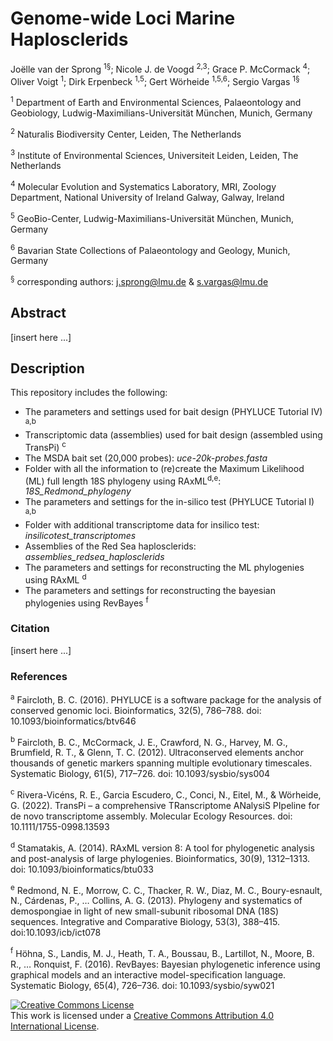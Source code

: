 # Genome-wide Loci Marine Haplosclerids

Joëlle van der Sprong <sup>1§</sup>; Nicole J. de Voogd <sup>2,3</sup>; Grace P. McCormack <sup>4</sup>; Oliver Voigt <sup>1</sup>; Dirk Erpenbeck <sup>1,5</sup>; Gert Wörheide <sup>1,5,6</sup>; Sergio Vargas <sup>1§</sup>

<sup>1</sup> Department of Earth and Environmental Sciences, Palaeontology and Geobiology, Ludwig-Maximilians-Universität München, Munich, Germany

<sup>2</sup> Naturalis Biodiversity Center, Leiden, The Netherlands

<sup>3</sup> Institute of Environmental Sciences, Universiteit Leiden, Leiden, The Netherlands

<sup>4</sup> Molecular Evolution and Systematics Laboratory, MRI, Zoology Department, National University of Ireland Galway, Galway, Ireland

<sup>5</sup> GeoBio-Center, Ludwig-Maximilians-Universität München, Munich, Germany

<sup>6</sup> Bavarian State Collections of Palaeontology and Geology, Munich, Germany

<sup>§</sup> corresponding authors: j.sprong@lmu.de & s.vargas@lmu.de

## Abstract
[insert here ...]

## Description
This repository includes the following:

* The parameters and settings used for bait design (PHYLUCE Tutorial IV) <sup>a,b</sup>
* Transcriptomic data (assemblies) used for bait design (assembled using TransPi) <sup>c</sup>
* The MSDA bait set (20,000 probes): *uce-20k-probes.fasta*
* Folder with all the information to (re)create the Maximum Likelihood (ML) full length 18S phylogeny using RAxML<sup>d,e</sup>: *18S_Redmond_phylogeny* 
* The parameters and settings for the in-silico test (PHYLUCE Tutorial I) <sup>a,b</sup>
* Folder with additional transcriptome data for insilico test: *insilicotest_transcriptomes*
* Assemblies of the Red Sea haplosclerids: *assemblies_redsea_haplosclerids*
* The parameters and settings for reconstructing the ML phylogenies using RAxML <sup>d</sup>
* The parameters and settings for reconstructing the bayesian phylogenies using RevBayes <sup>f</sup>

### Citation
[insert here ...]

### References
<sup>a</sup> Faircloth, B. C. (2016). PHYLUCE is a software package for the analysis of conserved genomic loci. Bioinformatics, 32(5), 786–788. doi: 10.1093/bioinformatics/btv646

<sup>b</sup> Faircloth, B. C., McCormack, J. E., Crawford, N. G., Harvey, M. G., Brumfield, R. T., & Glenn, T. C. (2012). Ultraconserved elements anchor thousands of genetic markers spanning multiple evolutionary timescales. Systematic Biology, 61(5), 717–726. doi: 10.1093/sysbio/sys004

<sup>c</sup> Rivera-Vicéns, R. E., Garcia Escudero, C., Conci, N., Eitel, M., & Wörheide, G. (2022). TransPi – a comprehensive TRanscriptome ANalysiS PIpeline for de novo transcriptome assembly. Molecular Ecology Resources. doi: 10.1111/1755-0998.13593

<sup>d</sup> Stamatakis, A. (2014). RAxML version 8: A tool for phylogenetic analysis and post-analysis of large phylogenies. Bioinformatics, 30(9), 1312–1313. doi: 10.1093/bioinformatics/btu033

<sup>e</sup> Redmond, N. E., Morrow, C. C., Thacker, R. W., Diaz, M. C., Boury-esnault, N., Cárdenas, P., … Collins, A. G. (2013). Phylogeny and systematics of demospongiae in light of new small-subunit ribosomal DNA (18S) sequences. Integrative and Comparative Biology, 53(3), 388–415. doi:10.1093/icb/ict078

<sup>f</sup> Höhna, S., Landis, M. J., Heath, T. A., Boussau, B., Lartillot, N., Moore, B. R., … Ronquist, F. (2016). RevBayes: Bayesian phylogenetic inference using graphical models and an interactive model-specification language. Systematic Biology, 65(4), 726–736. doi: 10.1093/sysbio/syw021




<a rel="license" href="http://creativecommons.org/licenses/by/4.0/"><img alt="Creative Commons License" style="border-width:0" src="https://i.creativecommons.org/l/by/4.0/88x31.png" /></a><br />This work is licensed under a <a rel="license" href="http://creativecommons.org/licenses/by/4.0/">Creative Commons Attribution 4.0 International License</a>.

